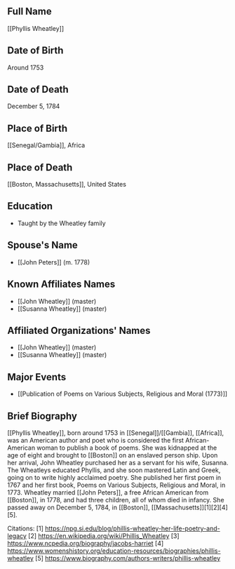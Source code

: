 ## Full Name
[[Phyllis Wheatley]]

## Date of Birth
Around 1753

## Date of Death
December 5, 1784

## Place of Birth
[[Senegal/Gambia]], Africa

## Place of Death
[[Boston, Massachusetts]], United States

## Education
- Taught by the Wheatley family

## Spouse's Name
- [[John Peters]] (m. 1778)

## Known Affiliates Names
- [[John Wheatley]] (master)
- [[Susanna Wheatley]] (master)

## Affiliated Organizations' Names
- [[John Wheatley]] (master)
- [[Susanna Wheatley]] (master)

## Major Events
- [[Publication of Poems on Various Subjects, Religious and Moral (1773)]]

## Brief Biography
[[Phyllis Wheatley]], born around 1753 in [[Senegal]]/[[Gambia]], [[Africa]], was an American author and poet who is considered the first African-American woman to publish a book of poems. She was kidnapped at the age of eight and brought to [[Boston]] on an enslaved person ship. Upon her arrival, John Wheatley purchased her as a servant for his wife, Susanna. The Wheatleys educated Phyllis, and she soon mastered Latin and Greek, going on to write highly acclaimed poetry. She published her first poem in 1767 and her first book, Poems on Various Subjects, Religious and Moral, in 1773. Wheatley married [[John Peters]], a free African American from [[Boston]], in 1778, and had three children, all of whom died in infancy. She passed away on December 5, 1784, in [[Boston]], [[Massachusetts]][1][2][4][5].

Citations:
[1] https://npg.si.edu/blog/phillis-wheatley-her-life-poetry-and-legacy
[2] https://en.wikipedia.org/wiki/Phillis_Wheatley
[3] https://www.ncpedia.org/biography/jacobs-harriet
[4] https://www.womenshistory.org/education-resources/biographies/phillis-wheatley
[5] https://www.biography.com/authors-writers/phillis-wheatley